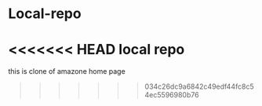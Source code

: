 # Local-repo
<<<<<<< HEAD
local repo
=======
this is clone of amazone home page
>>>>>>> 034c26dc9a6842c49edf44fc8c54ec5596980b76
